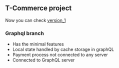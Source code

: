 ## T-Commerce project

Now you can check [version_1](https://t-commerce-live.herokuapp.com)

### Graphql branch

- Has the minimal features
- Local state handled by cache storage in graphQL
- Payment process not connected to any server
- Connected to GraphQL server
